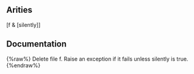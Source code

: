 ## Arities
[f & [silently]]

## Documentation
{%raw%}
Delete file f. Raise an exception if it fails unless silently is true.
{%endraw%}
